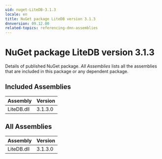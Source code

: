 ```yaml
---
uid: nuget-LiteDB-3.1.3
locale: en
title: NuGet package LiteDB version 3.1.3
dnnversion: 09.12.00
related-topics: referencing-dnn-assemblies
---
```


# NuGet package LiteDB version 3.1.3
Details of published NuGet package.
*All Assemblies* lists all the assemblies that are included in this package or any dependent package.

## Included Assemblies

|Assembly|Version|
|---|---|
|LiteDB.dll|3.1.3.0|

## All Assemblies

|Assembly|Version|
|---|---|
|LiteDB.dll|3.1.3.0|

